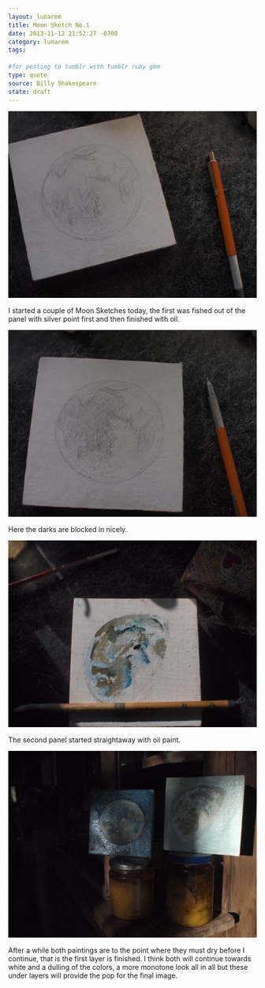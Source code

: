 ```yaml
---
layout: lunarem
title: Moon Sketch No.1
date: 2013-11-12 21:52:27 -0700
category: lunarem
tags:

#for posting to tumblr with tumblr ruby gem
type: quote
source: Billy Shakespeare
state: draft
---
```

![Lunarem Sketch - Silverpoint 1](images/lunarem/2013-11-12-moon-sketch-No.1/MoonSketch1.1-web.jpg "Starting a moon sketch with silver point on panel.")

I started a couple of Moon Sketches today, the first was fished out of the panel with silver point first and then finished with oil. 

![Lunarem Sketch - Silverpoint 2](images/lunarem/2013-11-12-moon-sketch-No.1/MoonSketch1.2-web.jpg "The silver point sketch a little further along.")

Here the darks are blocked in nicely. 

![Lunarem Sketch - Oil](images/lunarem/2013-11-12-moon-sketch-No.1/MoonSketch1.3-web.jpg "This sketch started with oil paint. ")

The second panel started straightaway with oil paint. 

![First layer of Full Moon Paintings](images/lunarem/2013-11-12-moon-sketch-No.1/MoonSketch1.4-web.jpg "The first layer of paint on the panels of the moon.")

After a while both paintings are to the point where they must dry before I continue, that is the first layer is finished.  I think both will continue towards white and a dulling of the colors, a more monotone look all in all but these under layers will provide the pop for the final image. 
